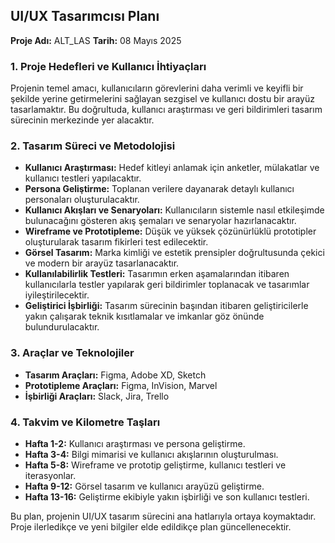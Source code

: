 ## UI/UX Tasarımcısı Planı

**Proje Adı:** ALT_LAS
**Tarih:** 08 Mayıs 2025

### 1. Proje Hedefleri ve Kullanıcı İhtiyaçları

Projenin temel amacı, kullanıcıların görevlerini daha verimli ve keyifli bir şekilde yerine getirmelerini sağlayan sezgisel ve kullanıcı dostu bir arayüz tasarlamaktır. Bu doğrultuda, kullanıcı araştırması ve geri bildirimleri tasarım sürecinin merkezinde yer alacaktır.

### 2. Tasarım Süreci ve Metodolojisi

*   **Kullanıcı Araştırması:** Hedef kitleyi anlamak için anketler, mülakatlar ve kullanıcı testleri yapılacaktır.
*   **Persona Geliştirme:** Toplanan verilere dayanarak detaylı kullanıcı personaları oluşturulacaktır.
*   **Kullanıcı Akışları ve Senaryoları:** Kullanıcıların sistemle nasıl etkileşimde bulunacağını gösteren akış şemaları ve senaryolar hazırlanacaktır.
*   **Wireframe ve Prototipleme:** Düşük ve yüksek çözünürlüklü prototipler oluşturularak tasarım fikirleri test edilecektir.
*   **Görsel Tasarım:** Marka kimliği ve estetik prensipler doğrultusunda çekici ve modern bir arayüz tasarlanacaktır.
*   **Kullanılabilirlik Testleri:** Tasarımın erken aşamalarından itibaren kullanıcılarla testler yapılarak geri bildirimler toplanacak ve tasarımlar iyileştirilecektir.
*   **Geliştirici İşbirliği:** Tasarım sürecinin başından itibaren geliştiricilerle yakın çalışarak teknik kısıtlamalar ve imkanlar göz önünde bulundurulacaktır.

### 3. Araçlar ve Teknolojiler

*   **Tasarım Araçları:** Figma, Adobe XD, Sketch
*   **Prototipleme Araçları:** Figma, InVision, Marvel
*   **İşbirliği Araçları:** Slack, Jira, Trello

### 4. Takvim ve Kilometre Taşları

*   **Hafta 1-2:** Kullanıcı araştırması ve persona geliştirme.
*   **Hafta 3-4:** Bilgi mimarisi ve kullanıcı akışlarının oluşturulması.
*   **Hafta 5-8:** Wireframe ve prototip geliştirme, kullanıcı testleri ve iterasyonlar.
*   **Hafta 9-12:** Görsel tasarım ve kullanıcı arayüzü geliştirme.
*   **Hafta 13-16:** Geliştirme ekibiyle yakın işbirliği ve son kullanıcı testleri.

Bu plan, projenin UI/UX tasarım sürecini ana hatlarıyla ortaya koymaktadır. Proje ilerledikçe ve yeni bilgiler elde edildikçe plan güncellenecektir.
